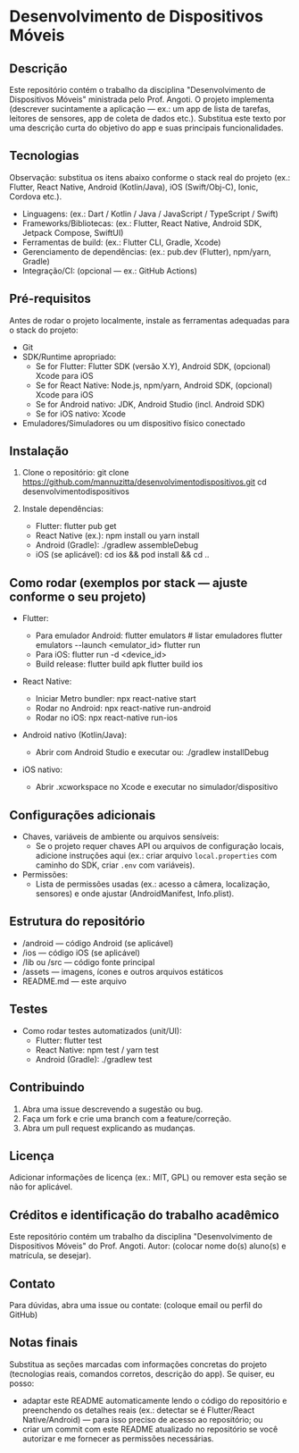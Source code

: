 # Desenvolvimento de Dispositivos Móveis

Descrição
---------
Este repositório contém o trabalho da disciplina "Desenvolvimento de Dispositivos Móveis" ministrada pelo Prof. Angoti. O projeto implementa (descrever sucintamente a aplicação — ex.: um app de lista de tarefas, leitores de sensores, app de coleta de dados etc.). Substitua este texto por uma descrição curta do objetivo do app e suas principais funcionalidades.

Tecnologias
-----------
Observação: substitua os itens abaixo conforme o stack real do projeto (ex.: Flutter, React Native, Android (Kotlin/Java), iOS (Swift/Obj-C), Ionic, Cordova etc.).

- Linguagens: (ex.: Dart / Kotlin / Java / JavaScript / TypeScript / Swift)
- Frameworks/Bibliotecas: (ex.: Flutter, React Native, Android SDK, Jetpack Compose, SwiftUI)
- Ferramentas de build: (ex.: Flutter CLI, Gradle, Xcode)
- Gerenciamento de dependências: (ex.: pub.dev (Flutter), npm/yarn, Gradle)
- Integração/CI: (opcional — ex.: GitHub Actions)

Pré-requisitos
--------------
Antes de rodar o projeto localmente, instale as ferramentas adequadas para o stack do projeto:

- Git
- SDK/Runtime apropriado:
  - Se for Flutter: Flutter SDK (versão X.Y), Android SDK, (opcional) Xcode para iOS
  - Se for React Native: Node.js, npm/yarn, Android SDK, (opcional) Xcode para iOS
  - Se for Android nativo: JDK, Android Studio (incl. Android SDK)
  - Se for iOS nativo: Xcode
- Emuladores/Simuladores ou um dispositivo físico conectado

Instalação
---------
1. Clone o repositório:
   git clone https://github.com/mannuzitta/desenvolvimentodispositivos.git
   cd desenvolvimentodispositivos

2. Instale dependências:
   - Flutter:
     flutter pub get
   - React Native (ex.):
     npm install
     ou
     yarn install
   - Android (Gradle):
     ./gradlew assembleDebug
   - iOS (se aplicável):
     cd ios && pod install && cd ..

Como rodar (exemplos por stack — ajuste conforme o seu projeto)
----------------------------------------------------------------
- Flutter:
  - Para emulador Android:
    flutter emulators # listar emuladores
    flutter emulators --launch <emulator_id>
    flutter run
  - Para iOS:
    flutter run -d <device_id>
  - Build release:
    flutter build apk
    flutter build ios

- React Native:
  - Iniciar Metro bundler:
    npx react-native start
  - Rodar no Android:
    npx react-native run-android
  - Rodar no iOS:
    npx react-native run-ios

- Android nativo (Kotlin/Java):
  - Abrir com Android Studio e executar ou:
    ./gradlew installDebug

- iOS nativo:
  - Abrir <Project>.xcworkspace no Xcode e executar no simulador/dispositivo

Configurações adicionais
------------------------
- Chaves, variáveis de ambiente ou arquivos sensíveis:
  - Se o projeto requer chaves API ou arquivos de configuração locais, adicione instruções aqui (ex.: criar arquivo `local.properties` com caminho do SDK, criar `.env` com variáveis).
- Permissões:
  - Lista de permissões usadas (ex.: acesso a câmera, localização, sensores) e onde ajustar (AndroidManifest, Info.plist).

Estrutura do repositório
------------------------
- /android — código Android (se aplicável)
- /ios — código iOS (se aplicável)
- /lib ou /src — código fonte principal
- /assets — imagens, ícones e outros arquivos estáticos
- README.md — este arquivo

Testes
------
- Como rodar testes automatizados (unit/UI):
  - Flutter: flutter test
  - React Native: npm test / yarn test
  - Android (Gradle): ./gradlew test

Contribuindo
-----------
1. Abra uma issue descrevendo a sugestão ou bug.
2. Faça um fork e crie uma branch com a feature/correção.
3. Abra um pull request explicando as mudanças.

Licença
-------
Adicionar informações de licença (ex.: MIT, GPL) ou remover esta seção se não for aplicável.

Créditos e identificação do trabalho acadêmico
----------------------------------------------
Este repositório contém um trabalho da disciplina "Desenvolvimento de Dispositivos Móveis" do Prof. Angoti. Autor: (colocar nome do(s) aluno(s) e matrícula, se desejar).

Contato
-------
Para dúvidas, abra uma issue ou contate: (coloque email ou perfil do GitHub)

Notas finais
------------
Substitua as seções marcadas com informações concretas do projeto (tecnologias reais, comandos corretos, descrição do app). Se quiser, eu posso:
- adaptar este README automaticamente lendo o código do repositório e preenchendo os detalhes reais (ex.: detectar se é Flutter/React Native/Android) — para isso preciso de acesso ao repositório; ou
- criar um commit com este README atualizado no repositório se você autorizar e me fornecer as permissões necessárias.
